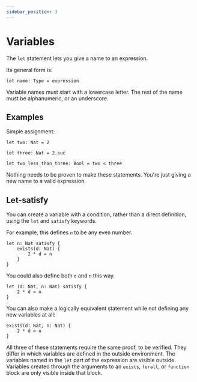 ```yaml
---
sidebar_position: 3
---
```


# Variables

The `let` statement lets you give a name to an expression.

Its general form is:

```acorn
let name: Type = expression
```

Variable names must start with a lowercase letter. The rest of the name must be alphanumeric, or an underscore.

## Examples

Simple assignment:

```acorn
let two: Nat = 2

let three: Nat = 2.suc

let two_less_than_three: Bool = two < three
```

Nothing needs to be proven to make these statements. You're just giving a new name to a valid expression.

## Let-satisfy

You can create a variable with a condition, rather than a direct definition, using the `let` and `satisfy` keywords.

For example, this defines `n` to be any even number.

```acorn
let n: Nat satisfy {
    exists(d: Nat) {
        2 * d = n
    }
}
```

You could also define both `d` and `n` this way.

```acorn
let (d: Nat, n: Nat) satisfy {
    2 * d = n
}
```

You can also make a logically equivalent statement while not defining any new variables at all:

```acorn
exists(d: Nat, n: Nat) {
    2 * d = n
}
```

All three of these statements require the same proof, to be verified. They differ in which variables are
defined in the outside environment. The variables named in the `let` part of the expression are visible outside. Variables created through the arguments to an `exists`, `forall`, or `function` block are only visible inside that block.
